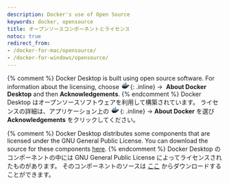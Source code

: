 ```yaml
---
description: Docker's use of Open Source
keywords: docker, opensource
title: オープンソースコンポーネントとライセンス
notoc: true
redirect_from:
- /docker-for-mac/opensource/
- /docker-for-windows/opensource/
---
```


{% comment %}
Docker Desktop is built using open source software. For information about the
licensing, choose ![whale menu](/docker-for-mac/images/whale-x.png){: .inline}
→ &nbsp;**About Docker Desktop** and then **Acknowledgements**.
{% endcomment %}
Docker Desktop はオープンソースソフトウェアを利用して構築されています。
ライセンスの詳細は、アプリケーション上の ![クジラメニュー](/docker-for-mac/images/whale-x.png){: .inline} → **About Docker** を選び **Acknowledgements** をクリックしてください。

{% comment %}
Docker Desktop distributes some components that are licensed under the
GNU General Public License. You can download the source for these components
[here](https://download.docker.com/opensource/License.tar.gz).
{% endcomment %}
Docker Desktop のコンポーネントの中には GNU General Public License によってライセンスされたものがあります。
そのコンポーネントのソースは [ここ](https://download.docker.com/opensource/License.tar.gz) からダウンロードすることができます。
